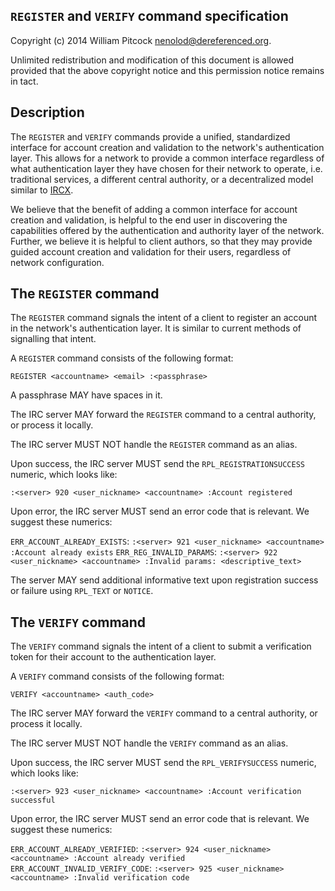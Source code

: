 `REGISTER` and `VERIFY` command specification
---------------------------------------------

Copyright (c) 2014 William Pitcock <nenolod@dereferenced.org>.

Unlimited redistribution and modification of this document is allowed
provided that the above copyright notice and this permission notice
remains in tact.

## Description

The `REGISTER` and `VERIFY` commands provide a unified, standardized interface for
account creation and validation to the network's authentication layer.  This allows for a
network to provide a common interface regardless of what authentication layer they have chosen
for their network to operate, i.e. traditional services, a different central authority, or a
decentralized model similar to [IRCX][ircx].

   [ircx]: http://en.wikipedia.org/wiki/IRCX
   
We believe that the benefit of adding a common interface for account creation and validation,
is helpful to the end user in discovering the capabilities offered by the authentication and
authority layer of the network.  Further, we believe it is helpful to client authors, so that
they may provide guided account creation and validation for their users, regardless of network
configuration.

## The `REGISTER` command

The `REGISTER` command signals the intent of a client to register an account in the network's
authentication layer.  It is similar to current methods of signalling that intent.

A `REGISTER` command consists of the following format:

`REGISTER <accountname> <email> :<passphrase>`

A passphrase MAY have spaces in it.

The IRC server MAY forward the `REGISTER` command to a central authority, or process it locally.

The IRC server MUST NOT handle the `REGISTER` command as an alias.

Upon success, the IRC server MUST send the `RPL_REGISTRATIONSUCCESS` numeric, which looks like:

    :<server> 920 <user_nickname> <accountname> :Account registered
    
Upon error, the IRC server MUST send an error code that is relevant.  We suggest these numerics:

`ERR_ACCOUNT_ALREADY_EXISTS`:
    `:<server> 921 <user_nickname> <accountname> :Account already exists`
`ERR_REG_INVALID_PARAMS`:
    `:<server> 922 <user_nickname> <accountname> :Invalid params: <descriptive_text>`
    
The server MAY send additional informative text upon registration success or failure using `RPL_TEXT` or `NOTICE`.

## The `VERIFY` command

The `VERIFY` command signals the intent of a client to submit a verification token for their
account to the authentication layer.

A `VERIFY` command consists of the following format:

`VERIFY <accountname> <auth_code>`

The IRC server MAY forward the `VERIFY` command to a central authority, or process it
locally.

The IRC server MUST NOT handle the `VERIFY` command as an alias.

Upon success, the IRC server MUST send the `RPL_VERIFYSUCCESS` numeric, which looks like:

    :<server> 923 <user_nickname> <accountname> :Account verification successful

Upon error, the IRC server MUST send an error code that is relevant.  We suggest these
numerics:

`ERR_ACCOUNT_ALREADY_VERIFIED`:
    `:<server> 924 <user_nickname> <accountname> :Account already verified`
`ERR_ACCOUNT_INVALID_VERIFY_CODE`:
    `:<server> 925 <user_nickname> <accountname> :Invalid verification code`